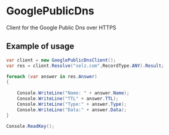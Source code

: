 # GooglePublicDns
Client for the Google Public Dns over HTTPS

## Example of usage

```csharp
var client = new GooglePublicDnsClient();
var res = client.Resolve("selz.com",RecordType.ANY).Result;

foreach (var answer in res.Answer)
{
    
    Console.WriteLine("Name: " + answer.Name);
    Console.WriteLine("TTL" + answer.TTL);
    Console.WriteLine("Type:" + answer.Type);
    Console.WriteLine("Data:" + answer.Data);
}

Console.ReadKey();
```
